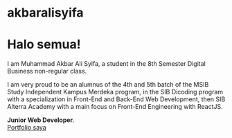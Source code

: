 # akbaralisyifa

# Halo semua! 

I am Muhammad Akbar Ali Syifa, a student in the 8th Semester Digital Business non-regular class.

I am very proud to be an alumnus of the 4th and 5th batch of the MSIB Study Independent Kampus Merdeka program, in the SIB Dicoding program with a specialization in Front-End and Back-End Web Development, then SIB Alterra Academy with a main focus on Front-End Engineering with ReactJS.


 **Junior Web Developer**.\
[Portfolio saya](https://portfolio-akbaralisyifa.vercel.app/)
